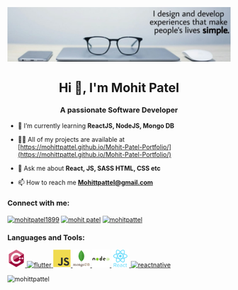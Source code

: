 [![MasterHead](https://github.com/MohittPattel/Banner/blob/main/Screenshot%20(149).png)](https://khushboogoel01.github.io)
<h1 align="center">Hi 👋, I'm Mohit Patel</h1>
<h3 align="center">A passionate Software Developer</h3>

- 🌱 I’m currently learning **ReactJS, NodeJS, Mongo DB**

- 👨‍💻 All of my projects are available at [https://mohittpattel.github.io/Mohit-Patel-Portfolio/](https://mohittpattel.github.io/Mohit-Patel-Portfolio/)

- 💬 Ask me about **React, JS, SASS HTML, CSS etc**

- 📫 How to reach me **Mohittpattel@gmail.com**

<h3 align="left">Connect with me:</h3>
<p align="left">
<a href="https://linkedin.com/in/mohitpatel1899" target="blank"><img align="center" src="https://cdn.jsdelivr.net/npm/simple-icons@3.0.1/icons/linkedin.svg" alt="mohitpatel1899" height="30" width="40"  /></a>
<a href="https://fb.com/mohit patel" target="blank"><img align="center" src="https://cdn.jsdelivr.net/npm/simple-icons@3.0.1/icons/facebook.svg" alt="mohit patel" height="30" width="40" /></a>
<a href="https://instagram.com/mohitpattel" target="blank"><img align="center" src="https://cdn.jsdelivr.net/npm/simple-icons@3.0.1/icons/instagram.svg" alt="mohitpattel" height="30" width="40" /></a>
</p>

<h3 align="left">Languages and Tools:</h3>
<p align="left"> <a href="https://www.w3schools.com/cpp/" target="_blank"> <img src="https://raw.githubusercontent.com/devicons/devicon/master/icons/cplusplus/cplusplus-original.svg" alt="cplusplus" width="40" height="40"/> </a> <a href="https://flutter.dev" target="_blank"> <img src="https://www.vectorlogo.zone/logos/flutterio/flutterio-icon.svg" alt="flutter" width="40" height="40"/> </a> <a href="https://developer.mozilla.org/en-US/docs/Web/JavaScript" target="_blank"> <img src="https://raw.githubusercontent.com/devicons/devicon/master/icons/javascript/javascript-original.svg" alt="javascript" width="40" height="40"/> </a> <a href="https://www.mongodb.com/" target="_blank"> <img src="https://raw.githubusercontent.com/devicons/devicon/master/icons/mongodb/mongodb-original-wordmark.svg" alt="mongodb" width="40" height="40"/> </a> <a href="https://nodejs.org" target="_blank"> <img src="https://raw.githubusercontent.com/devicons/devicon/master/icons/nodejs/nodejs-original-wordmark.svg" alt="nodejs" width="40" height="40"/> </a> <a href="https://reactjs.org/" target="_blank"> <img src="https://raw.githubusercontent.com/devicons/devicon/master/icons/react/react-original-wordmark.svg" alt="react" width="40" height="40"/> </a> <a href="https://reactnative.dev/" target="_blank"> <img src="https://reactnative.dev/img/header_logo.svg" alt="reactnative" width="40" height="40"/> </a> </p>

<p><img align="center" src="https://github-readme-stats.vercel.app/api/top-langs?username=mohittpattel&show_icons=true&locale=en&layout=compact" alt="mohittpattel" /></p>
